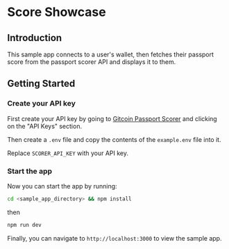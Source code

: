 # Score Showcase

## Introduction

This sample app connects to a user's wallet, then fetches their passport score from the passport scorer API and displays it to them.

## Getting Started

### Create your API key
First create your API key by going to [Gitcoin Passport Scorer](https://scorer.gitcoin.co) and clicking on the "API Keys" section.

Then create a `.env` file and copy the contents of the `example.env` file into it.

Replace `SCORER_API_KEY` with your API key.

### Start the app
Now you can start the app by running:

```bash
cd <sample_app_directory> && npm install
``` 
then 

```bash
npm run dev
```

Finally, you can navigate to `http://localhost:3000` to view the sample app.